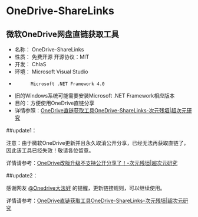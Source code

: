 # OneDrive-ShareLinks #

## 微软OneDrive网盘直链获取工具 ##

- 名称：	OneDrive-ShareLinks
- 性质：	免费开源 开源协议：MIT
- 开发：	ChIaS
- 环境：	Microsoft Visual Studio
- 			Microsoft .NET Framework 4.0
- 旧的Windows系统可能需要安装Microsoft .NET Framework相应版本
- 目的：方便使用OneDrive直链分享
- 详情参照：[OneDrive直链获取工具OneDrive-ShareLinks-次元残垣|超次元研究](https://www.mrorz.com/?p=103)

##update1：

注意：由于微软OneDrive更新并且永久取消公开分享，已经无法再获取直链了，因此该工具已经失效！敬请各位留意。

详情请参考：[OneDrive改版升级不支持公开分享了！-次元残垣|超次元研究](https://www.mrorz.com/?p=436)

##update2：

感谢网友 [@Onedrive大法好](https://www.mrorz.com/?p=103#comment-103) 的提醒，更新链接规则，可以继续使用。

详情请参考：[OneDrive直链获取工具OneDrive-ShareLinks-次元残垣|超次元研究](https://www.mrorz.com/?p=103)
